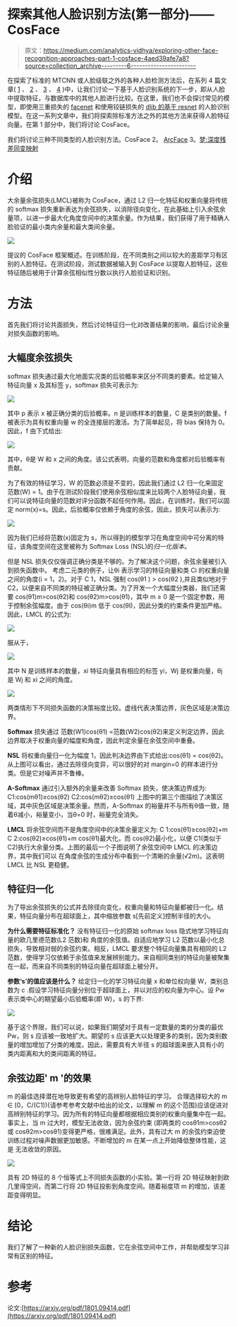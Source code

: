 # 探索其他人脸识别方法(第一部分)——CosFace

> 原文：<https://medium.com/analytics-vidhya/exploring-other-face-recognition-approaches-part-1-cosface-4aed39afe7a8?source=collection_archive---------6----------------------->

在探索了标准的 MTCNN 或人脸级联之外的各种人脸检测方法后，在系列 4 篇文章( [1](/analytics-vidhya/exploring-other-face-detection-approaches-part-1-retinaface-9b00f453fd15) 、 [2](/analytics-vidhya/exploring-other-face-detection-approaches-part-2-ssh-7c85179cd98d) 、 [3](/analytics-vidhya/exploring-other-face-detection-approaches-part-3-pcn-395d3b07d62a) 、 [4](/analytics-vidhya/exploring-other-face-detection-approaches-part-4-tiny-face-684c8cba5b01) )中，让我们讨论一下基于人脸识别系统的下一步，即从人脸中提取特征，与数据库中的其他人脸进行比较。在这里，我们也不会探讨常见的模型，即使用三重损失的 [facenet](https://arxiv.org/abs/1503.03832) 和使用铰链损失的 [dlib 的基于 resnet](http://dlib.net/dnn_face_recognition_ex.cpp.html) 的人脸识别模型。在这一系列文章中，我们将探索除标准方法之外的其他方法来获得人脸特征向量。在第 1 部分中，我们将讨论 CosFace。

我们将讨论三种不同类型的人脸识别方法。CosFace
2。 [ArcFace](/analytics-vidhya/exploring-other-face-recognition-approaches-part-2-arcface-88cda1fdfeb8)
3。[梦:深度残差同变映射](/analytics-vidhya/exploring-other-face-recognition-approaches-part-3-dream-a5627ced45be)

# 介绍

大余量余弦损失(LMCL)被称为 CosFace，通过 L2 归一化特征和权重向量将传统的 softmax 损失重新表达为余弦损失，以消除径向变化，在此基础上引入余弦余量项，以进一步最大化角度空间中的决策余量。作为结果，我们获得了用于精确人脸验证的最小类内余量和最大类间余量。

![](img/d51e2bdc8ae42e416dd317e6aa704820.png)

提议的 CosFace 框架概述。在训练阶段，在不同类别之间以较大的差距学习有区别的人脸特征。在测试阶段，测试数据被输入到 CosFace 以提取人脸特征，这些特征随后被用于计算余弦相似性分数以执行人脸验证和识别。

# 方法

首先我们将讨论共面损失，然后讨论特征归一化对改善结果的影响，最后讨论余量对损失函数的影响。

## 大幅度余弦损失

softmax 损失通过最大化地面实况类的后验概率来区分不同类的要素。给定输入特征向量 x 及其标签 y，softmax 损失可表示为:

![](img/99d7f7303e23dd6717fe267f715458bb.png)

其中 p 表示 x 被正确分类的后验概率。n 是训练样本的数量，C 是类别的数量。f 被表示为具有权重向量 w 的全连接层的激活。为了简单起见，将 bias 保持为 0。因此，f 由下式给出:

![](img/929c7ac7e788ee7d8087eadb8bb5cccd.png)

其中，θ是 W 和 x 之间的角度。该公式表明，向量的范数和角度都对后验概率有贡献。

为了有效的特征学习，W 的范数必须是不变的，因此我们通过 L2 归一化来固定范数(W) = 1。由于在测试阶段我们使用余弦相似度来比较两个人脸特征向量，我们可以说特征向量的范数对评分函数不起任何作用。因此，在训练时，我们可以固定 norm(x)=s。因此，后验概率仅依赖于角度的余弦，因此，损失可以表示为:

![](img/f75c1db3d575a2f3574438266a2820cd.png)

因为我们已经将范数(x)固定为 s，所以得到的模型学习在角度空间中可分离的特征，该角度空间在这里被称为 Softmax Loss (NSL)的*归一化版本。*

但是 NSL 损失仅仅强调正确分类是不够的。为了解决这个问题，余弦余量被引入到损失函数中。
考虑二元类的例子，让θi 表示学习的特征向量和类 Ci 的权重向量之间的角度(i = 1，2)。对于 C 1，NSL 强制 cos(θ1 ) > cos(θ2 ),并且类似地对于 C2，以便来自不同类的特征被正确分类。为了开发一个大幅度分类器，我们还需要 cos(θ1)m>cos(θ2)和 cos(θ2)m>cos(θ1)，其中 m ≥ 0 是一个固定参数，用于控制余弦幅度。由于 cos(θi)m 低于 cos(θI)，因此分类的约束条件更加严格。因此，LMCL 的公式为:

![](img/f8eaf1cfa72cc9a380795c8019a5df64.png)

服从于，

![](img/cd9f38f8702a4f453ab32029d20e5829.png)

其中 N 是训练样本的数量，xi 特征向量具有相应的标签 yi，Wj 是权重向量，θj 是 Wj 和 xi 之间的角度。

![](img/358931920770ad302970f9ceb49e67a1.png)

两类情形下不同损失函数的决策裕度比较。虚线代表决策边界，灰色区域是决策边界。

**Softmax** 损失通过
范数(W1)cos(θ1) =范数(W2)cos(θ2)来定义判定边界，因此边界取决于权重向量的幅度和角度，因此判定余量在余弦空间中重叠。

**NSL** 将权重向量归一化为幅度 1，因此判决边界由下式给出:cos(θ1) = cos(θ2)。从上图可以看出，通过去除径向变异，可以很好的对 margin=0 的样本进行分类。但是它对噪声并不鲁棒。

**A-Softmax** 通过引入额外的余量来改善 Softmax 损失，使决策边界成为:
C1:cos(mθ1)≥cos(θ2)
C2:cos(mθ2)≥cos(θ1)
上图中的第三个图描绘了决策区域，其中灰色区域是决策余量。然而，A-Softmax 的裕量并不与所有θ值一致，随着θ减小，裕量变小，当θ=0 时，裕量完全消失。

**LMCL** 将余弦空间而不是角度空间中的决策余量定义为:
C 1:cos(θ1)≥cos(θ2)+m
C 2:cos(θ2)≥cos(θ1)+m
cos(θ1)最大化，而 cos(θ2)最小化，以便 C1(类似于 C2)执行大余量分类。上图的最后一个子图说明了余弦空间中 LMCL 的决策边界，其中我们可以
在角度余弦的生成分布中看到一个清晰的余量(√2m)。这表明 LMCL 比 NSL 更稳健。

## **特征归一化**

为了导出余弦损失的公式并去除径向变化，权重向量和特征向量都被归一化。结果，特征向量分布在超球面上，其中缩放参数 s[先前定义]控制半径的大小。

**为什么需要特征标准化？**
没有特征归一化的原始 softmax loss 隐式地学习特征向量的欧几里德范数(L2 范数)和
角度的余弦值。自适应地学习 L2 范数以最小化总损失，导致相对弱的余弦约束。相反，LMCL 要求整个特征向量集具有相同的 L2 范数，使得学习仅依赖于余弦值来发展辨别能力。来自相同类别的特征向量被聚集在一起，而来自不同类别的特征向量在超球面上被分开。

**参数‘s’的值应该是什么？** 给定归一化的学习特征向量 x 和单位权向量 W，类别总数为 c .假设学习特征向量分别位于超球面上，并以对应的权向量为中心。设 Pw 表示类中心的期望最小后验概率(即 W)，s 的下界:

![](img/6256c29529879af4e15c76b4fbb07cb1.png)

基于这个界限，我们可以说，如果我们期望对于具有一定数量的类的分类的最优 Pw，则 s 应该被一致地扩大。期望的 s 应该更大以处理更多的类别，因为类别数量的增加增加了分类的难度。因此，需要具有大半径 s 的超球面来嵌入具有小的类内距离和大的类间距离的特征。

## 余弦边距' m '的效果

m 的最佳选择潜在地导致更有希望的高辨别人脸特征的学习。
合理选择较大的 m ∈ [0，C/(C1)){请参考参考文献中给出的论文，以理解 m 的这个范围}应该促进对高辨别特征的学习。因为所有的特征向量都根据相应类别的权重向量集中在一起。事实上，当 m 过大时，模型无法收敛，因为余弦约束
(即两类的 cosθ1m>cosθ2 或 cosθ2m>cosθ1)变得更严格，很难满足。此外，具有过大 m 的余弦约束迫使训练过程对噪声数据更加敏感。不断增加的 m 在某一点上开始降低整体性能，这是
无法收敛的原因。

![](img/6cf833e065b041587fab23f87203112d.png)

具有 2D 特征的 8 个恒等式上不同损失函数的小实验。第一行将 2D 特征映射到欧几里得空间，而第二行将 2D 特征投影到角度空间。随着裕度项 m 的增加，该差距变得明显。

# 结论

我们了解了一种新的人脸识别损失函数，它在余弦空间中工作，并帮助模型学习非常有区别的特征。

# 参考

论文:[https://arxiv.org/pdf/1801.09414.pdf](https://arxiv.org/pdf/1801.09414.pdf)